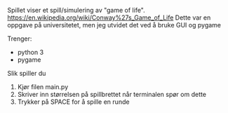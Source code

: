 Spillet viser et spill/simulering av "game of life". https://en.wikipedia.org/wiki/Conway%27s_Game_of_Life
Dette var en oppgave på universitetet, men jeg utvidet det ved å bruke GUI og pygame

Trenger:
- python 3
- pygame

Slik spiller du
1. Kjør filen main.py
2. Skriver inn størrelsen på spillbrettet når terminalen spør om dette
3. Trykker på SPACE for å spille en runde